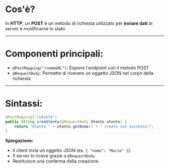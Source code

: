 # **Cos'è?**
In **HTTP**, un **POST** è un metodo di richiesta utilizzato per **inviare dati** al server e modificarne lo stato.

---
# **Componenti principali:**
- `@PostMapping("/nomeURL")`: Espone l'endpoint con il metodo POST
- `@RequestBody`: Permette di ricevere un oggetto JSON nel corpo della richiesta
---
# **Sintassi:**
````java
@PostMapping("/utente")
public String creaUtente(@RequestBody Utente utente) {
	return "Utente " + utente.getNome() + " creato con successo!";
}
````
**Spiegazione:**
- Il client invia un oggetto JSON (es. `{ "nome": "Mario" }`).
- Il server lo riceve grazie a `@RequestBody`.
- Restituisce una conferma della creazione.